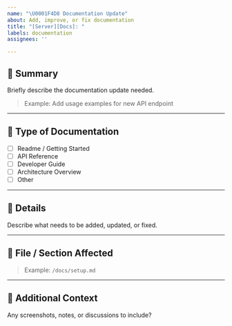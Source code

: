 ```yaml
---
name: "\U0001F4D8 Documentation Update"
about: Add, improve, or fix documentation
title: "[Server][Docs]: "
labels: documentation
assignees: ''

---
```


## 📝 Summary
Briefly describe the documentation update needed.

> Example: Add usage examples for new API endpoint

---

## 📄 Type of Documentation
- [ ] Readme / Getting Started  
- [ ] API Reference  
- [ ] Developer Guide  
- [ ] Architecture Overview  
- [ ] Other  

---

## 🧾 Details
Describe what needs to be added, updated, or fixed.

---

## 📂 File / Section Affected
> Example: `/docs/setup.md`

---

## 💬 Additional Context
Any screenshots, notes, or discussions to include?

